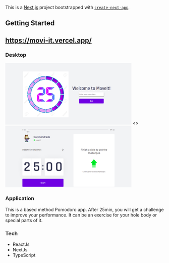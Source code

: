 This is a [Next.js](https://nextjs.org/) project bootstrapped with [`create-next-app`](https://github.com/vercel/next.js/tree/canary/packages/create-next-app).

## Getting Started

## https://movi-it.vercel.app/

### Desktop 

<img src="./moveit-images/desktop-login.png" width=400 /> <> <img src="./moveit-images/desktop-main.png" width=400 />



### Application

This is a based method Pomodoro app.
After 25min, you will get a challenge to improve your performance. It can be an exercise for your hole body or special parts of it.

### Tech
- ReactJs
- NextJs
- TypeScript

